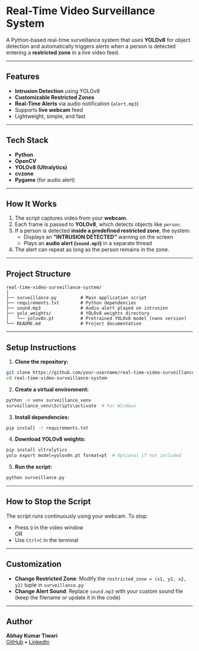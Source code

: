 
#  Real-Time Video Surveillance System

A Python-based real-time surveillance system that uses **YOLOv8** for object detection and automatically triggers alerts when a person is detected entering a **restricted zone** in a live video feed.

---

##  Features

-  **Intrusion Detection** using YOLOv8
-  **Customizable Restricted Zones**
-  **Real-Time Alerts** via audio notification (`alert.mp3`)
-  Supports **live webcam** feed
-  Lightweight, simple, and fast

---

##  Tech Stack

- **Python**
- **OpenCV**
- **YOLOv8 (Ultralytics)**
- **cvzone**
- **Pygame** (for audio alert)

---

##  How It Works

1. The script captures video from your **webcam**.
2. Each frame is passed to **YOLOv8**, which detects objects like `person`.
3. If a person is detected **inside a predefined restricted zone**, the system:
   - Displays an **"INTRUSION DETECTED"** warning on the screen
   - Plays an **audio alert (`sound.mp3`)** in a separate thread
4. The alert can repeat as long as the person remains in the zone.

---

##  Project Structure

```
real-time-video-surveillance-system/
│
├── surveillance.py         # Main application script
├── requirements.txt        # Python dependencies
├── sound.mp3               # Audio alert played on intrusion
├── yolo_weights/           # YOLOv8 weights directory
│   └── yolov8n.pt          # Pretrained YOLOv8 model (nano version)
└── README.md               # Project documentation
```

---

##  Setup Instructions

1. **Clone the repository:**

```bash
git clone https://github.com/your-username/real-time-video-surveillance-system.git
cd real-time-video-surveillance-system
```

2. **Create a virtual environment:**

```bash
python -m venv surveillance_venv
surveillance_venv\Scripts\activate  # For Windows
```

3. **Install dependencies:**

```bash
pip install -r requirements.txt
```

4. **Download YOLOv8 weights:**

```bash
pip install ultralytics
yolo export model=yolov8n.pt format=pt  # Optional if not included
```

5. **Run the script:**

```bash
python surveillance.py
```

---

##  How to Stop the Script

The script runs continuously using your webcam. To stop:

- Press `Q` in the video window  
OR  
- Use `Ctrl+C` in the terminal

---

##  Customization

- **Change Restricted Zone**: Modify the `restricted_zone = (x1, y1, x2, y2)` tuple in `surveillance.py`
- **Change Alert Sound**: Replace `sound.mp3` with your custom sound file (keep the filename or update it in the code)

---



##  Author

**Abhay Kumar Tiwari**  
[GitHub](https://github.com/AbhayT777) • [LinkedIn](https://www.linkedin.com/in/abhay-kumar-tiwari-0191a6121/)
